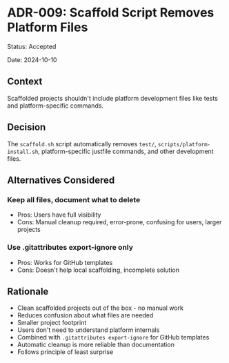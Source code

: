 # ADR-009: Scaffold Script Removes Platform Files

Status: Accepted

Date: 2024-10-10

## Context

Scaffolded projects shouldn't include platform development files like tests and platform-specific commands.

## Decision

The `scaffold.sh` script automatically removes `test/`, `scripts/platform-install.sh`, platform-specific justfile commands, and other development files.

## Alternatives Considered

### Keep all files, document what to delete

- Pros: Users have full visibility
- Cons: Manual cleanup required, error-prone, confusing for users, larger projects

### Use .gitattributes export-ignore only

- Pros: Works for GitHub templates
- Cons: Doesn't help local scaffolding, incomplete solution

## Rationale

- Clean scaffolded projects out of the box - no manual work
- Reduces confusion about what files are needed
- Smaller project footprint
- Users don't need to understand platform internals
- Combined with `.gitattributes export-ignore` for GitHub templates
- Automatic cleanup is more reliable than documentation
- Follows principle of least surprise

